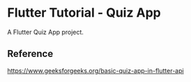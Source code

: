 # Flutter Tutorial - Quiz App

A Flutter Quiz App project. 

## Reference

https://www.geeksforgeeks.org/basic-quiz-app-in-flutter-api

